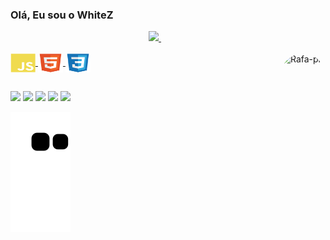 ### Olá, Eu sou o WhiteZ

<div align="center">
  <a href="https://github.com/caiquez">
  <img width="42"src="https://github-readme-stats.vercel.app/api?username=caiquez&show_icons=true&theme=radical&include_all_commits=true&count_private=true"/>
  <img width="42 src="https://github-readme-stats.vercel.app/api/top-langs/?username=caiquez&layout=compact&langs_count=7&theme=radical"/>
</div>
  
<div style="display: inline_block"><br>
  <img align="center" alt="WhiteZ-Js" height="30" width="40" src="https://raw.githubusercontent.com/devicons/devicon/master/icons/javascript/javascript-plain.svg">
  <img align="center" alt="Rafa-HTML" height="30" width="40" src="https://raw.githubusercontent.com/devicons/devicon/master/icons/html5/html5-original.svg">
  <img align="center" alt="Rafa-CSS" height="30" width="40" src="https://raw.githubusercontent.com/devicons/devicon/master/icons/css3/css3-original.svg">
  <img align="right" alt="Rafa-pic" height="150" style="border-radius:50px;" src="https://github.com/CaiqueZ.png">
</div>
  
##
 
<div> 
  <a href="https://instagram.com/caique_life" target="_blank"><img src="https://img.shields.io/badge/-Instagram-%23E4405F?style=for-the-badge&logo=instagram&logoColor=white" target="_blank"></a>
  <a href="https://discord.com/users/954559849654517850" target="_blank"><img src="https://img.shields.io/badge/Discord-7289DA?style=for-the-badge&logo=discord&logoColor=white" target="_blank"></a>
 <a href="https://discord.gg/cU9HNmGVYJ" target="_blank"><img src="https://img.shields.io/badge/Discord-7289DA?style=for-the-badge&logo=discord&logoColor=white" target="_blank"></a> 
  <a href = "mailto:contato.caiquen@gmail.com"><img src="https://img.shields.io/badge/-Gmail-%23333?style=for-the-badge&logo=gmail&logoColor=white" target="_blank"></a>
  <a href="https://www.linkedin.com/in/rafaella-ballerini-45875016a" target="_blank"><img src="https://img.shields.io/badge/-LinkedIn-%230077B5?style=for-the-badge&logo=linkedin&logoColor=white" target="_blank"></a> 

![snake gif](https://github.com/CaiqueZ/CaiqueZ/blob/output/github-contribution-grid-snake.svg)
  
<!---
CaiqueZ/CaiqueZ is a ✨ special ✨ repository because its `README.md` (this file) appears on your GitHub profile.
You can click the Preview link to take a look at your changes.
--->
